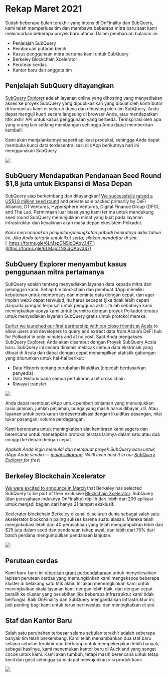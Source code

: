 # Rekap Maret 2021

Sudah beberapa bulan terakhir yang intens di OnFinality dan SubQuery, kami telah memperluas tim dan membawa beberapa mitra baru saat kami meluncurkan beberapa proyek baru utama. Dalam pembaruan bulanan ini:

- Penjelajah SubQuery
- Pembaruan putaran benih
- Kasus penggunaan mitra pertama kami untuk SubQuery
- Berkeley Blockchain Xcelerator
- Perutean cerdas
- Kantor baru dan anggota tim

## Penjelajah SubQuery ditayangkan

[SubQuery Explorer](https://explorer.subquery.network/) adalah layanan online yang dihosting yang menyediakan akses ke proyek SubQuery yang dipublikasikan yang dibuat oleh kontributor di komunitas kami di seluruh dunia dan dihosting oleh tim SubQuery. Anda dapat menguji kueri secara langsung di browser Anda, atau mendapatkan titik akhir API untuk kasus penggunaan yang berbeda. Terinspirasi oleh apa yang orang lain sedang membangun sehingga Anda dapat memberikan kembali!

Kami akan menjalankannya seperti aplikasi produksi, sehingga Anda dapat membuka kunci data terdesentralisasi di dApp berikutnya hari ini menggunakan SubQuery.

![](https://miro.medium.com/max/1400/1*GE-Y6XKNOkj_MKY4ZuM5oQ.png)

## **SubQuery Mendapatkan Pendanaan Seed Round $1,8 juta untuk Ekspansi di Masa Depan**

SubQuery siap berkembang dan ditayangkan! [We successfully raised a US$1.8 million seed round](../blogs/20210312-SubQuery-Raises-%241.8M-Seed-Round-for-Future-Expansion.md) and private sale backed primarily by DeFi Alliance, D1 Ventures, Hypersphere Ventures, Digital Finance Group (DFG), and The Lao. Permintaan luar biasa yang kami terima untuk mendukung seed round SubQuery menunjukkan minat yang kuat pada layanan infrastruktur dan keyakinan akan masa depan ekosistem Polkadot.

_Kami merencanakan penjualan/peningkatan pribadi berikutnya akhir tahun ini. Jika Anda tertarik untuk ikut serta, silakan mendaftar di sini:_ [_https://forms.gle/6LMapDNSidQAqy347_](https://forms.gle/6LMapDNSidQAqy347)

## **SubQuery Explorer menyambut kasus penggunaan mitra pertamanya**

SubQuery adalah tentang menyediakan layanan data kepada mitra dan pelanggan kami. Setiap tim blockchain dan pembuat dApp memiliki kebutuhan untuk memproses dan meminta data dengan cepat, dan agar impian web3 dapat terwujud, itu harus secepat (jika tidak lebih cepat) daripada jaringan terpusat untuk pengguna akhir. Itulah sebabnya kami meningkatkan upaya kami untuk bermitra dengan proyek Polkadot teratas untuk menyediakan layanan SubQuery gratis untuk protokol mereka.

[Earlier we launched our first partnership with our close friends at Acala](../customer_announcements/20210316-SubQuery-Integrates-Acala-to-Aggregate-and-Serve-DeFi-Data-to-Polkadot-and-Kusama-Builders.md) to allow users and developers to query and extract data from Acala’s DeFi hub for Polkadot in only minutes and at no cost. Saat Anda mengakses SubQuery Explorer, Anda akan disambut dengan Proyek SubQuery Acala baru. SubQuery ini secara dinamis melacak semua data ekstrinsik yang dibuat di Acala dan dapat dengan cepat menampilkan statistik gabungan yang diturunkan untuk hal-hal berikut:

- Data Historis tentang perubahan likuiditas (dipecah berdasarkan penyedia)
- Data Historis pada semua pertukaran aset cross chain
- Riwayat transfer

![](https://miro.medium.com/max/1400/0*LOig1jNfPTuVk73D)

Anda dapat membuat dApp untuk pemberi pinjaman yang menunjukkan rasio jaminan, jumlah pinjaman, bunga yang masih harus dibayar, dll. Atau layanan untuk pertukaran terdesentralisasi dengan likuiditas pasangan, nilai tukar pasangan, volume perdagangan.

Kami berencana untuk meningkatkan alat kemitraan kami segera dan berencana untuk menerapkan protokol teratas lainnya dalam satu atau dua minggu ke depan dengan cepat.

_Apakah Anda ingin memulai dan membuat proyek SubQuery baru untuk dApp Anda sendiri —_ [_mulai sekarang_](https://doc.subquery.network/quickstart.html)_. We’ll even host it in our_ [_SubQuery Explorer_](../blogs/20210305-Announcing-the-SubQuery-Explorer.md) _for free!_

## **Berkeley Blockchain Xcelerator**

[We were excited to announce in March](../blogs/20210523-SubQuery-Joins-Berkeleys-Blockchain-Xcelerator.md) that Berkeley has selected SubQuery to be part of their exclusive [Blockchain Xcelerator](https://www.xcelerator.berkeley.edu/). SubQuery (dan perusahaan induknya OnFinality) dipilih dari lebih dari 200 aplikasi untuk menjadi bagian dari hanya 21 tempat eksklusif.

Xcelerator blockchain Berkeley dikenal di seluruh dunia sebagai salah satu akselerator blockchain paling sukses karena suatu alasan. Mereka telah menginkubasi lebih dari 40 perusahaan yang telah mengumpulkan lebih dari $25 juta dalam seed dan pendanaan tahap awal, dan lebih dari 75% dari batch perdana mengumpulkan pendanaan lanjutan.

![](https://miro.medium.com/max/1400/0*t-_mRJaTnGDQO-VI)

## **Perutean cerdas**

Kami baru-baru ini [diberikan grant perbendaharaan](https://kusama.polkassembly.io/treasury/72) untuk menyelesaikan lapisan perutean cerdas yang memungkinkan kami mengekspos beberapa kluster di belakang satu titik akhir. Ini akan memungkinkan kami untuk meningkatkan skala layanan kami dengan lebih baik, dan dengan cepat beralih ke cluster yang berlebihan jika beberapa infrastruktur kami tidak berfungsi. Baik OnFinality dan SubQuery mengandalkan infrastruktur ini, jadi penting bagi kami untuk terus berinvestasi dan meningkatkan di sini.

## **Staf dan Kantor Baru**

Salah satu perubahan terbesar selama sebulan terakhir adalah seberapa banyak tim telah berkembang. Kami telah menambahkan dua staf baru selama sebulan terakhir dan berharap untuk mempekerjakan lebih banyak, sebagai hasilnya, kami menemukan kantor baru di Auckland yang sangat cocok untuk kami. Kami akan tumbuh, tetapi masih berencana untuk tetap kecil dan gesit sehingga kami dapat mewujudkan visi produk kami.

![](https://miro.medium.com/max/1400/1*cJZxerXHfgVGu4-7h2xw4Q.jpeg)
